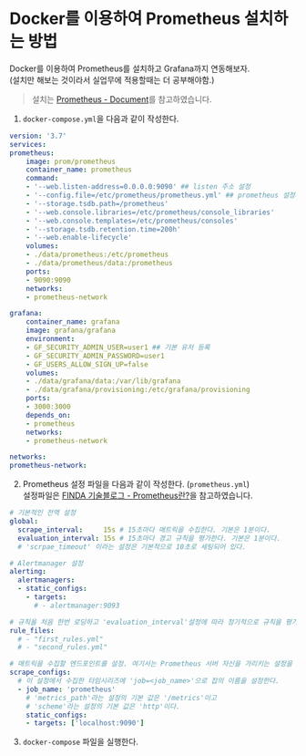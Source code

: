 # Docker를 이용하여 Prometheus 설치하는 방법

Docker를 이용하여 Prometheus를 설치하고 Grafana까지 연동해보자.  
(설치만 해보는 것이라서 실업무에 적용할때는 더 공부해야함.)
> 설치는 [Prometheus - Document](https://prometheus.io/docs/prometheus/latest/installation/#using-docker)를 참고하였습니다.

1. `docker-compose.yml`을 다음과 같이 작성한다.

```yml
version: '3.7'
services:
prometheus:
    image: prom/prometheus
    container_name: prometheus
    command:
    - '--web.listen-address=0.0.0.0:9090' ## listen 주소 설정
    - '--config.file=/etc/prometheus/prometheus.yml' ## prometheus 설정파일 경로 설정
    - '--storage.tsdb.path=/prometheus'
    - '--web.console.libraries=/etc/prometheus/console_libraries'
    - '--web.console.templates=/etc/prometheus/consoles'
    - '--storage.tsdb.retention.time=200h'
    - '--web.enable-lifecycle'
    volumes:
    - ./data/prometheus:/etc/prometheus
    - ./data/prometheus/data:/prometheus
    ports:
    - 9090:9090
    networks:
    - prometheus-network

grafana:
    container_name: grafana
    image: grafana/grafana
    environment:
    - GF_SECURITY_ADMIN_USER=user1 ## 기본 유저 등록
    - GF_SECURITY_ADMIN_PASSWORD=user1
    - GF_USERS_ALLOW_SIGN_UP=false
    volumes:
    - ./data/grafana/data:/var/lib/grafana
    - ./data/grafana/provisioning:/etc/grafana/provisioning
    ports:
    - 3000:3000
    depends_on:
    - prometheus
    networks:
    - prometheus-network

networks:
prometheus-network:
```

2. Prometheus 설정 파일을 다음과 같이 작성한다. (`prometheus.yml`)  
설정파일은 [FINDA 기술블로그 - Prometheus란?](https://medium.com/finda-tech/prometheus%EB%9E%80-cf52c9a8785f)을 참고하였습니다.

```yml
# 기본적인 전역 설정 
global:
  scrape_interval:     15s # 15초마다 매트릭을 수집한다. 기본은 1분이다.
  evaluation_interval: 15s # 15초마다 경고 규칙을 평가한다. 기본은 1분이다.
  # 'scrpae_timeout' 이라는 설정은 기본적으로 10초로 세팅되어 있다.

# Alertmanager 설정
alerting:
  alertmanagers:
  - static_configs:
    - targets:
      # - alertmanager:9093

# 규칙을 처음 한번 로딩하고 'evaluation_interval'설정에 따라 정기적으로 규칙을 평가한다.
rule_files:
  # - "first_rules.yml"
  # - "second_rules.yml"

# 매트릭을 수집할 엔드포인트를 설정. 여기서는 Prometheus 서버 자신을 가리키는 설정을 했다.
scrape_configs:
  # 이 설정에서 수집한 타임시리즈에 'job=<job_name>'으로 잡의 이름을 설정한다.
  - job_name: 'prometheus'
    # 'metrics_path'라는 설정의 기본 값은 '/metrics'이고
    # 'scheme'라는 설정의 기본 값은 'http'이다.
    static_configs:
    - targets: ['localhost:9090']
```

3. `docker-compose` 파일을 실행한다.
